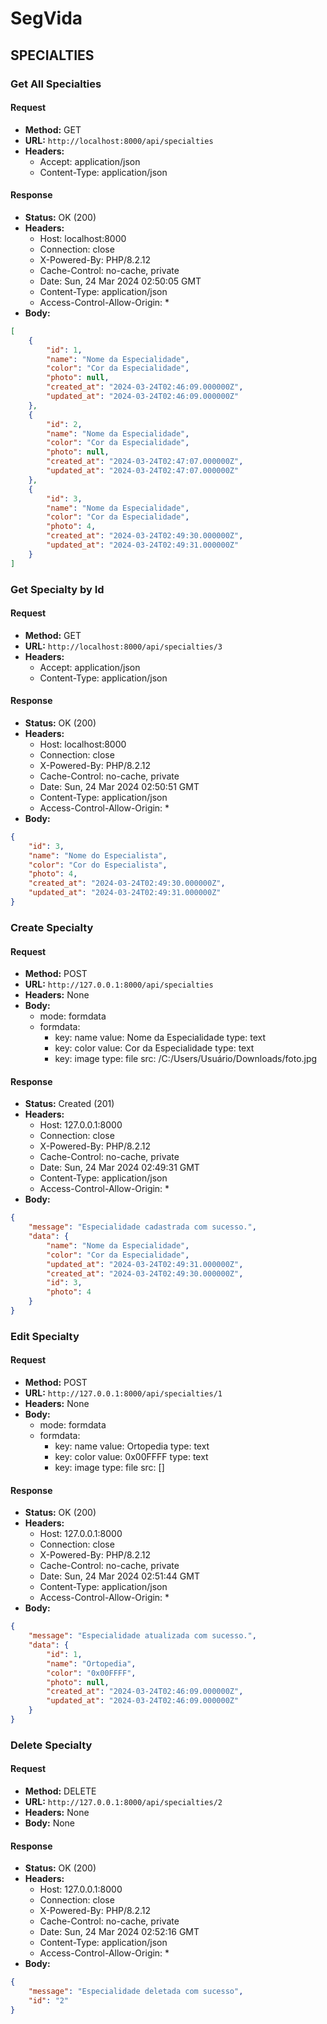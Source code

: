 # SegVida

## SPECIALTIES

### Get All Specialties

#### Request
- **Method:** GET
- **URL:** `http://localhost:8000/api/specialties`
- **Headers:**
  - Accept: application/json
  - Content-Type: application/json

#### Response
- **Status:** OK (200)
- **Headers:**
  - Host: localhost:8000
  - Connection: close
  - X-Powered-By: PHP/8.2.12
  - Cache-Control: no-cache, private
  - Date: Sun, 24 Mar 2024 02:50:05 GMT
  - Content-Type: application/json
  - Access-Control-Allow-Origin: *
- **Body:**
```json
[
    {
        "id": 1,
        "name": "Nome da Especialidade",
        "color": "Cor da Especialidade",
        "photo": null,
        "created_at": "2024-03-24T02:46:09.000000Z",
        "updated_at": "2024-03-24T02:46:09.000000Z"
    },
    {
        "id": 2,
        "name": "Nome da Especialidade",
        "color": "Cor da Especialidade",
        "photo": null,
        "created_at": "2024-03-24T02:47:07.000000Z",
        "updated_at": "2024-03-24T02:47:07.000000Z"
    },
    {
        "id": 3,
        "name": "Nome da Especialidade",
        "color": "Cor da Especialidade",
        "photo": 4,
        "created_at": "2024-03-24T02:49:30.000000Z",
        "updated_at": "2024-03-24T02:49:31.000000Z"
    }
]

```

### Get Specialty by Id

#### Request
- **Method:** GET
- **URL:** `http://localhost:8000/api/specialties/3`
- **Headers:**
  - Accept: application/json
  - Content-Type: application/json

#### Response
- **Status:** OK (200)
- **Headers:**
  - Host: localhost:8000
  - Connection: close
  - X-Powered-By: PHP/8.2.12
  - Cache-Control: no-cache, private
  - Date: Sun, 24 Mar 2024 02:50:51 GMT
  - Content-Type: application/json
  - Access-Control-Allow-Origin: *
- **Body:**
```json
{
    "id": 3,
    "name": "Nome do Especialista",
    "color": "Cor do Especialista",
    "photo": 4,
    "created_at": "2024-03-24T02:49:30.000000Z",
    "updated_at": "2024-03-24T02:49:31.000000Z"
}

```

### Create Specialty

#### Request
- **Method:** POST
- **URL:** `http://127.0.0.1:8000/api/specialties`
- **Headers:** None
- **Body:**
  - mode: formdata
  - formdata:
    - key: name
      value: Nome da Especialidade
      type: text
    - key: color
      value: Cor da Especialidade
      type: text
    - key: image
      type: file
      src: /C:/Users/Usuário/Downloads/foto.jpg

#### Response
- **Status:** Created (201)
- **Headers:**
  - Host: 127.0.0.1:8000
  - Connection: close
  - X-Powered-By: PHP/8.2.12
  - Cache-Control: no-cache, private
  - Date: Sun, 24 Mar 2024 02:49:31 GMT
  - Content-Type: application/json
  - Access-Control-Allow-Origin: *
- **Body:**
```json
{
    "message": "Especialidade cadastrada com sucesso.",
    "data": {
        "name": "Nome da Especialidade",
        "color": "Cor da Especialidade",
        "updated_at": "2024-03-24T02:49:31.000000Z",
        "created_at": "2024-03-24T02:49:30.000000Z",
        "id": 3,
        "photo": 4
    }
}

```

### Edit Specialty

#### Request
- **Method:** POST
- **URL:** `http://127.0.0.1:8000/api/specialties/1`
- **Headers:** None
- **Body:**
  - mode: formdata
  - formdata:
    - key: name
      value: Ortopedia
      type: text
    - key: color
      value: 0x00FFFF
      type: text
    - key: image
      type: file
      src: []

#### Response
- **Status:** OK (200)
- **Headers:**
  - Host: 127.0.0.1:8000
  - Connection: close
  - X-Powered-By: PHP/8.2.12
  - Cache-Control: no-cache, private
  - Date: Sun, 24 Mar 2024 02:51:44 GMT
  - Content-Type: application/json
  - Access-Control-Allow-Origin: *
- **Body:**
```json
{
    "message": "Especialidade atualizada com sucesso.",
    "data": {
        "id": 1,
        "name": "Ortopedia",
        "color": "0x00FFFF",
        "photo": null,
        "created_at": "2024-03-24T02:46:09.000000Z",
        "updated_at": "2024-03-24T02:46:09.000000Z"
    }
}

```

### Delete Specialty

#### Request
- **Method:** DELETE
- **URL:** `http://127.0.0.1:8000/api/specialties/2`
- **Headers:** None
- **Body:** None

#### Response
- **Status:** OK (200)
- **Headers:**
  - Host: 127.0.0.1:8000
  - Connection: close
  - X-Powered-By: PHP/8.2.12
  - Cache-Control: no-cache, private
  - Date: Sun, 24 Mar 2024 02:52:16 GMT
  - Content-Type: application/json
  - Access-Control-Allow-Origin: *
- **Body:**
```json
{
    "message": "Especialidade deletada com sucesso",
    "id": "2"
}

```